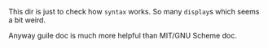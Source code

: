 This dir is just to check how `syntax` works. So many `display`s which seems a bit weird.

Anyway guile doc is much more helpful than MIT/GNU Scheme doc.
